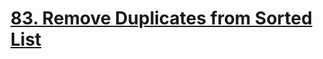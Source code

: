 # [83. Remove Duplicates from Sorted List](https://leetcode.com/problems/remove-duplicates-from-sorted-list/)
